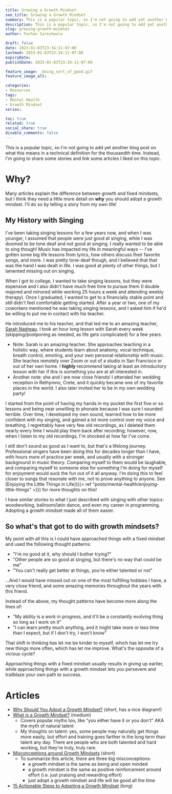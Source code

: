 ```yaml
---
title: Growing a Growth Mindset
seo_title: Growing a Growth Mindset
summary: This is a popular topic, so I'm not going to add yet another blog post on what this means. Instead, I'm going to share some stories and link some articles I liked on this topic.
description: This is a popular topic, so I'm not going to add yet another blog post on what this means. Instead, I'm going to share some stories and link some articles I liked on this topic.
slug: growing-growth-mindset
author: Farhan Sareshwala

draft: false
date: 2023-01-03T23:34:11-07:00
lastmod: 2023-01-03T23:34:11-07:00
expiryDate: 
publishDate: 2023-01-03T23:34:11-07:00

feature_image: _being_sort_of_good.gif
feature_image_alt: 

categories:
- Resources
tags:
- Mental Health
- Growth Mindset
series:

toc: true
related: true
social_share: true
disable_comments: false
---
```


This is a popular topic, so I'm not going to add yet another blog post on what this means in a technical definition for the thousandth time. Instead, I'm going to share some stories and link some articles I liked on this topic.

# Why?
Many articles explain the difference between growth and fixed mindsets, but I think they need a little more detail on **why** you should adopt a growth mindset. I'll do so by telling a story from my own life!

## My History with Singing
I've been taking singing lessons for a few years now, and when I was younger, I assumed that people were just good at singing, while I was doomed to be tone deaf and not good at singing. I really wanted to be able to sing though! Music has impacted my life in meaningful ways -- I've gotten some big life lessons from lyrics, how others discuss their favorite songs, and more. I was pretty tone-deaf though, and I believed that that was the hand I was dealt in life. I was good at plenty of other things, but I lamented missing out on singing.

When I got to college, I wanted to take singing lessons, but they were expensive and I also didn't have much free time to pursue them (I double majored and minored while working 25 hours a week and attending weekly therapy). Once I graduated, I wanted to get to a financially stable point and still didn't feel comfortable getting started. After a year or two, one of my coworkers mentioned he was taking singing lessons, and I asked him if he'd be willing to put me in contact with his teacher.

He introduced me to his teacher, and that led me to an amazing teacher, [Sarah Nadreau](https://www.sarahnadreau.com/). I took an hour long lesson with Sarah every week (skipping/postponing as needed, as life gets complicated) for a few years.
- Note: Sarah is an amazing teacher. She approaches teaching in a holistic way, where students learn about anatomy, vocal technique, breath control, emoting, and your own personal relationship with music. She teaches remotely over Zoom or out of a studio in San Francisco or out of her own home. I **highly** recommend taking at least an introductory lesson with her if this is something you are at all interested in.
- Another note: she and I are now close friends! I  attended her wedding reception in Rethymno, Crete, and it quickly became one of my favorite places in the world. I also later invited her to be in my own wedding party!


I started from the point of having my hands in my pocket the first five or so lessons and being near unwilling to phonate because I was sure I sounded terrible. Over time, I developed my own sound, learned how to be more confident with my singing, and gained a lot more control over my voice and breathing. I regrettably have very few old recordings, as I deleted them nearly every time I would play them back after recording; however, now, when I listen to my old recordings, I'm shocked at how far I've come.

I still don't sound as good as I want to, but that's a lifelong journey. Professional singers have been doing this for decades longer than I have, with hours more of practice per week, and usually with a stronger background in music theory. Comparing myself to them would be laughable, and comparing myself to someone else for something I'm doing for myself for enjoyment would suck the fun out of it all anyway. I'm doing this to feel closer to songs that resonate with me, not to prove anything to anyone. See [Enjoying the Little Things in Life]({{< ref "posts/mental-health/enjoying-little-things" >}}) for more thoughts on this!

I have similar stories to what I just described with singing with other topics: woodworking, ballroom/latin dance, and even my career in programming. Adopting a growth mindset made all of them easier.

## So what's that got to do with growth mindsets?
My point with all this is I could have approached things with a fixed mindset and used the following thought patterns:
- "I'm no good at it, why should I bother trying?"
- "Other people are so good at singing, but there's no way that could be me"
- "You can't really get better at things, you're either talented or not"

...And I would have missed out on one of the most fulfilling hobbies I have, a very close friend, and some amazing memories throughout the years with this friend. 

Instead of the above, my thought patterns have become more along the lines of:
- "My ability is a work in progress, and it'll be a constantly evolving thing so long as I work on it"
- "I can learn pretty much anything, and it might take more or less time than I expect, but if I don't try, I won't know"

That shift in thinking has let me be kinder to myself, which has let me try new things more often, which has let me improve. What's the opposite of a vicious cycle?

Approaching things with a fixed mindset usually results in giving up earlier, while approaching things with a growth mindset lets you persevere and trailblaze your own path to success.



# Articles
- [Why Should You Adopt a Growth Mindset?](https://www.hult.edu/blog/why-develop-growth-mindset/) (short, has a nice diagram!)
- [What is a Growth Mindset?](https://www.understood.org/en/articles/growth-mindset) (medium)
    - Covers popular myths too, like "you either have it or you don't" AKA the myth of natural talent
    - My thoughts on talent: yes, some people may naturally get things more easily, but effort and training goes farther in the long term than talent any day. There are people who are both talented and hard working, but they're truly, truly rare.
- [Misconceptions around Growth Mindsets](https://hbr.org/2016/01/what-having-a-growth-mindset-actually-means) (short)
    - To summarize this article, there are three big misconceptions:
        - a growth mindset is the same as being and open minded
        - a growth mindset is the same as positive reinforcement around effort (i.e. just praising and rewarding effort)
        - just adopt a growth mindset and life will be good all the time
- [15 Actionable Steps to Adopting a Growth Mindset](https://www.psychologytoday.com/us/blog/click-here-happiness/201904/15-ways-build-growth-mindset) (long)

